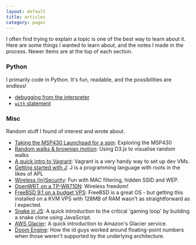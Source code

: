 ```yaml
---
layout: default
title: articles
category: pages
---
```


I often find trying to explain a topic is one of the best way to learn about it. Here are some things I wanted to learn about, and the notes I made in the process. Newer items are at the top of each section.

### Python ###

I primarily code in Python. It's fun, readable, and the possibilities are endless!

*   [debugging from the interpreter](code_python-debug.html)
*   [`with` statement](code_python-with.html)

### Misc ###

Random stuff I found of interest and wrote about.

*   [Taking the MSP430 Launchpad for a spin](hw_msp430.html):
    Exploring the MSP430
*   [Random walks & brownian motion](misc_brownian-motion.html):
    Using D3.js to visualise random walks
*   [A quick intro to Vagrant](misc_vagrant-intro.html):
    Vagrant is a very handy way to set up dev VMs.
*   [Getting started with J](code_j-intro.html):
    J is a programming language with roots in the likes of APL
*   [Wireless (in)Security](misc_wireless_insecurity.html):
    Fun with MAC filtering, hidden SSID and WEP.
*   [OpenWRT on a TP-WR710N](misc_openwrt-wr710n.html):
    Wireless freedom!
*   [FreeBSD 9.1 on a budget VPS](misc_freebsd-vm128.html):
    FreeBSD is a great OS - but getting this installed on a KVM VPS with 128MB of RAM wasn't as straightforward as I expected.
*   [Snake in JS](gaming_snake.html):
    A quick introduction to the critical 'gaming loop' by building a snake clone using JavaScript.
*   [AWS Glacier](proj_aws-glacier.html):
    A quick introduction to Amazon's Glacier service.
*   [Doom Engine](code_doom-engine.html):
    How the id guys worked around floating-point numbers when those weren't supported by the underlying architecture.

<!-- this needs further editing and should probably live in the misc section!

### Non-technical ###

*   [Singapore vs United Kingdom](misc_sg_vs_uk.html):
    I relocated to Singapore from the UK. How certain things (banking/mobile/transport/...) differ.
*   [Languages](lang_all.html):
    Not the programming kind.
*   [Fitness events](misc_fitness-events.html):
    Fitness events I participated in, with some tips for people thinking of joining up.
*   [FX Forward](finance_fx-forward.html):
    Because a colleague asked me and I couldn't give a satisfying answer. Though I'm not sure that one is satisfying either!
-->
